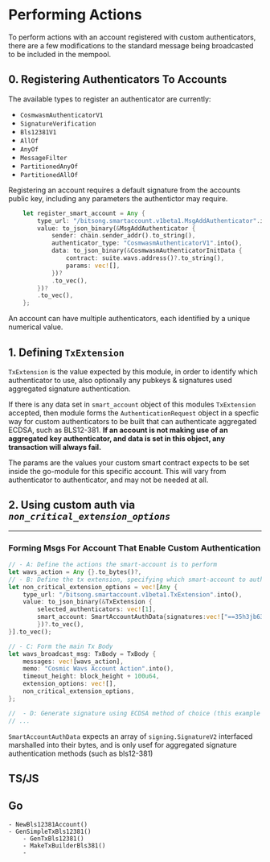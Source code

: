 # Performing Actions
To perform actions with an account registered with custom authenticators, there are a few modifications to the standard message being broadcasted to be included in the mempool. 

## 0. Registering Authenticators To Accounts 
The available types to register an authenticator are currently:
- `CosmwasmAuthenticatorV1`
- `SignatureVerification`
- `Bls12381V1`
- `AllOf`
- `AnyOf`
- `MessageFilter`
- `PartitionedAnyOf`
- `PartitionedAllOf`

Registering an account requires a default signature from the accounts public key, including any parameters the authentictor may require.
```rs
    let register_smart_account = Any {
        type_url: "/bitsong.smartaccount.v1beta1.MsgAddAuthenticator".into(),
        value: to_json_binary(&MsgAddAuthenticator {
            sender: chain.sender_addr().to_string(),
            authenticator_type: "CosmwasmAuthenticatorV1".into(),
            data: to_json_binary(&CosmwasmAuthenticatorInitData {
                contract: suite.wavs.address()?.to_string(),
                params: vec![],
            })?
            .to_vec(),
        })?
        .to_vec(),
    };
```

An account can have multiple authenticators, each identified by a unique numerical value.


## 1. Defining `TxExtension`

`TxExtension` is the value expected by this module, in order to identify which authenticator to use, also optionally any pubkeys & signatures used aggregated signature authentication.

If there is any data set in `smart_account` object of this modules `TxExtension` accepted, then module forms the `AuthenticationRequest` object in a specfic way for custom authenticators to be built that can authenticate aggregated ECDSA, such as BLS12-381. **If an account is not making use of an aggregated key authenticator, and data is set in this object, any transaction will always fail.**


The params are the values your custom smart contract expects to be set inside the go-module for this specific account. This will vary from authenticator to authenticator, and may not be needed at all.


## 2. Using custom auth via *`non_critical_extension_options`*
 ---
### Forming Msgs For Account That Enable Custom Authentication

 
```rs
// - A: Define the actions the smart-account is to perform
let wavs_action = Any {}.to_bytes()?,
// - B: Define the tx extension, specifying which smart-account to authenticate & any aggregate keys used
let non_critical_extension_options = vec![Any {
    type_url: "/bitsong.smartaccount.v1beta1.TxExtension".into(),
    value: to_json_binary(&TxExtension { 
        selected_authenticators: vec![1],
        smart_account: SmartAccountAuthData{signatures:vec!["==35h3jb63"]}
        })?.to_vec(),
}].to_vec();

// - C: Form the main Tx Body 
let wavs_broadcast_msg: TxBody = TxBody {
    messages: vec![wavs_action],
    memo: "Cosmic Wavs Account Action".into(),
    timeout_height: block_height + 100u64,
    extension_options: vec![],
    non_critical_extension_options,
};

//  - D: Generate signature using ECDSA method of choice (this example makes use of BLS12-381)
// ...

```   

`SmartAccountAuthData` expects an array of `signing.SignatureV2` interfaced marshalled into their bytes, and is only usef for aggregated signature authentication methods (such as bls12-381)
## TS/JS
## Go

```
- NewBls12381Account()
- GenSimpleTxBls12381()
    - GenTxBls12381()
    - MakeTxBuilderBls381()
    - 
```


<!-- Todo: implement go utils libar -->
